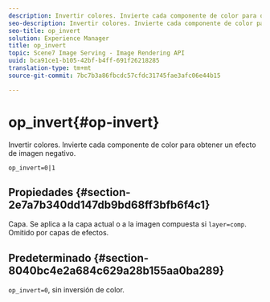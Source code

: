 ```yaml
---
description: Invertir colores. Invierte cada componente de color para obtener un efecto de imagen negativo.
seo-description: Invertir colores. Invierte cada componente de color para obtener un efecto de imagen negativo.
seo-title: op_invert
solution: Experience Manager
title: op_invert
topic: Scene7 Image Serving - Image Rendering API
uuid: bca91ce1-b105-42bf-b4ff-691f26218285
translation-type: tm+mt
source-git-commit: 7bc7b3a86fbcdc57cfdc31745fae3afc06e44b15

---
```



# op_invert{#op-invert}

Invertir colores. Invierte cada componente de color para obtener un efecto de imagen negativo.

`op_invert=0|1`

## Propiedades {#section-2e7a7b340dd147db9bd68ff3bfb6f4c1}

Capa. Se aplica a la capa actual o a la imagen compuesta si `layer=comp`. Omitido por capas de efectos.

## Predeterminado {#section-8040bc4e2a684c629a28b155aa0ba289}

`op_invert=0`, sin inversión de color.
